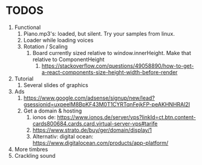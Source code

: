 # TODOS

1. Functional
   1. Piano.mp3's: loaded, but silent. Try your samples from linux.
   2. Loader while loading voices
   3. Rotation / Scaling
      1. Board currently sized relative to window.innerHeight. Make that relative to ComponentHeight
         1. https://stackoverflow.com/questions/49058890/how-to-get-a-react-components-size-height-width-before-render
2. Tutorial
   1. Several slides of graphics
3. Ads
   1. https://www.google.com/adsense/signup/new/lead?gsessionid=uxpeelM8BpKF43M0T1CYRTqnFejkFP-peAKHNHRAl2I
   2. Get a domain & hosting
      1. ionos de: https://www.ionos.de/server/vps?linkId=ct.btn.content-cards800684.cards.card.virtual-server-vps#tarife
      2. https://www.strato.de/buy/ger/domain/display/1
      3. Alternativ: digital ocean: https://www.digitalocean.com/products/app-platform/
4. More timbres
5. Crackling sound